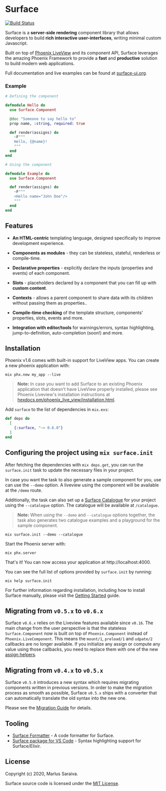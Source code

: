 # Surface

[![Build Status](https://github.com/surface-ui/surface/workflows/CI/badge.svg)](https://github.com/surface-ui/surface/actions?query=workflow%3A%22CI%22)

Surface is a **server-side rendering** component library that allows developers to
build **rich interactive user-interfaces**, writing minimal custom Javascript.

Built on top of [Phoenix LiveView](https://hexdocs.pm/phoenix_live_view/) and its component API,
Surface leverages the amazing Phoenix Framework to provide a **fast** and **productive** solution
to build modern web applications.

Full documentation and live examples can be found at [surface-ui.org](https://surface-ui.org).

### Example

```elixir
# Defining the component

defmodule Hello do
  use Surface.Component

  @doc "Someone to say hello to"
  prop name, :string, required: true

  def render(assigns) do
    ~F"""
    Hello, {@name}!
    """
  end
end

# Using the component

defmodule Example do
  use Surface.Component

  def render(assigns) do
    ~F"""
    <Hello name="John Doe"/>
    """
  end
end
```

## Features

  * **An HTML-centric** templating language, designed specifically to improve development experience.

  * **Components as modules** - they can be stateless, stateful, renderless or compile-time.

  * **Declarative properties** - explicitly declare the inputs (properties and events) of each component.

  * **Slots** - placeholders declared by a component that you can fill up with **custom content**.

  * **Contexts** - allows a parent component to share data with its children without passing them as properties..

  * **Compile-time checking** of the template structure, components' properties, slots, events and more.

  * **Integration with editor/tools** for warnings/errors, syntax highlighting, jump-to-definition,
    auto-completion (soon!) and more.

## Installation

Phoenix v1.6 comes with built-in support for LiveView apps. You can create a new phoenix application with:

```
mix phx.new my_app --live
```

> **Note:** In case you want to add Surface to an existing Phoenix application that doesn't have
LiveView properly installed, please see Phoenix Liveview's installation instructions at
[hexdocs.pm/phoenix_live_view/installation.html](https://hexdocs.pm/phoenix_live_view/installation.html).

Add `surface` to the list of dependencies in `mix.exs`:

```elixir
def deps do
  [
    {:surface, "~> 0.6.0"}
  ]
end
```

## Configuring the project using `mix surface.init`

After fetching the dependencies with `mix deps.get`, you can run the `surface.init` task to
update the necessary files in your project.

In case you want the task to also generate a sample component for you, use can use the `--demo` option.
A liveview using the component will be available at the `/demo` route.

Additionally, the task can also set up a [Surface Catalogue](https://github.com/surface-ui/surface_catalogue/)
for your project using the `--catalogue` option. The catalogue will be available at `/catalogue`.

> **Note:** When using the `--demo` and `--catalogue` options together, the task also generates two
> catalogue examples and a playground for the sample component.

```
mix surface.init --demo --catalogue
```

Start the Phoenix server with:

```
mix phx.server
```

That's it! You can now access your application at http://localhost:4000.

You can see the full list of options provided by `surface.init` by running:

```
mix help surface.init
```

For further information regarding installation, including how to install Surface manually,
please visit the [Getting Started](https://surface-ui.org/getting_started) guide.

## Migrating from `v0.5.x` to `v0.6.x`

Surface `v0.6.x` relies on the Liveview features available since `v0.16`. The main change
from the user perspective is that the stateless `Surface.Component` now is built on top of
`Phoenix.Component` instead of `Phoenix.LiveComponent`. This means the `mount/1`, `preload/1`
and `udpate/2` callbacks are no longer available. If you initialize any assign or compute
any value using those callbacks, you need to replace them with one of the new
[assign helpers](https://hexdocs.pm/phoenix_live_view/Phoenix.Component.html#module-assigns).

## Migrating from `v0.4.x` to `v0.5.x`

Surface `v0.5.0` introduces a new syntax which requires migrating components written in previous versions.
In order to make the migration process as smooth as possible, Surface `v0.5.x` ships with a converter that
can automatically translate the old syntax into the new one.

Please see the [Migration Guide](MIGRATING.md) for details.

## Tooling

  * [Surface Formatter](https://github.com/surface-ui/surface_formatter) - A code formatter for Surface.
  * [Surface package for VS Code](https://marketplace.visualstudio.com/items?itemName=msaraiva.surface) - Syntax highlighting support for Surface/Elixir.

## License

Copyright (c) 2020, Marlus Saraiva.

Surface source code is licensed under the [MIT License](LICENSE.md).